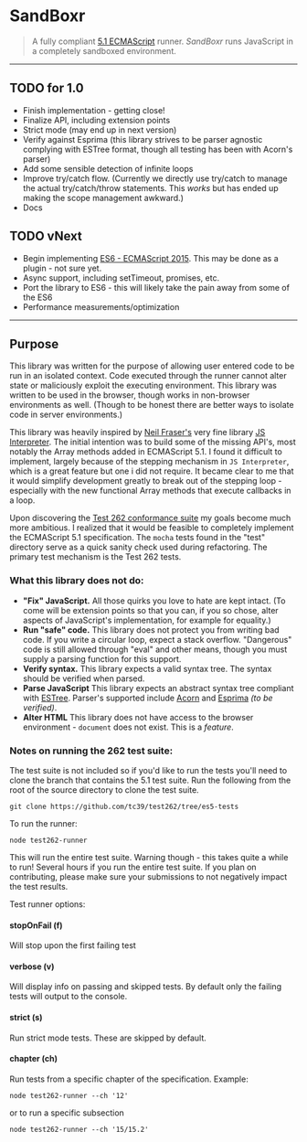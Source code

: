 # SandBoxr
> A fully compliant [5.1 ECMAScript](http://www.ecma-international.org/ecma-262/5.1/index.html) runner. _SandBoxr_ runs JavaScript in a completely sandboxed environment.

-----

## TODO for 1.0
- Finish implementation - getting close!
- Finalize API, including extension points
- Strict mode (may end up in next version)
- Verify against Esprima (this library strives to be parser agnostic complying with ESTree format, though all testing has been with Acorn's parser)
- Add some sensible detection of infinite loops
- Improve try/catch flow. (Currently we directly use try/catch to manage the actual try/catch/throw statements. This *works* but has ended up making the scope management awkward.)
- Docs

## TODO vNext
- Begin implementing [ES6 - ECMAScript 2015](http://www.ecma-international.org/ecma-262/6.0/index.html). This may be done as a plugin - not sure yet.
- Async support, including setTimeout, promises, etc.
- Port the library to ES6 - this will likely take the pain away from some of the ES6 
- Performance measurements/optimization

-----

## Purpose

This library was written for the purpose of allowing user entered code to be run in an isolated context. Code executed through the runner cannot alter state or maliciously exploit the executing environment. This library was written to be used in the browser, though works in non-browser environments as well. (Though to be honest there are better ways to isolate code in server environments.)

This library was heavily inspired by [Neil Fraser's](https://github.com/NeilFraser) very fine library [JS Interpreter](https://github.com/NeilFraser/JS-Interpreter). The initial intention was to build some of the missing API's, most notably the Array methods added in ECMAScript 5.1. I found it difficult to implement, largely because of the stepping mechanism in `JS Interpreter`, which is a great feature but one i did not require. It became clear to me that it would simplify development 
greatly to break out of the stepping loop - especially with the new functional Array methods that execute callbacks in a loop. 

Upon discovering the [Test 262 conformance suite](https://github.com/tc39/test262/tree/es5-tests) my goals become much more ambitious. I realized that it would be feasible to completely implement the ECMAScript 5.1 specification. The `mocha` tests found in the "test" directory serve as a quick sanity check used during refactoring. The primary test mechanism is the Test 262 tests.

### What this library does not do:
- **"Fix" JavaScript.** All those quirks you love to hate are kept intact. (To come will be extension points so that you can, if you so chose, alter aspects of JavaScript's implementation, for example for equality.)
- **Run "safe" code.** This library does not protect you from writing bad code. If you write a circular loop, expect a stack overflow. "Dangerous" code is still allowed through "eval" and other means, though you must supply a parsing function for this support.
- **Verify syntax.** This library expects a valid syntax tree. The syntax should be verified when parsed.
- **Parse JavaScript** This library expects an abstract syntax tree compliant with [ESTree](https://github.com/estree/estree). Parser's supported include [Acorn](https://github.com/marijnh/acorn) and [Esprima](https://github.com/jquery/esprima) *(to be verified)*.
- **Alter HTML** This library does not have access to the browser environment - `document` does not exist. This is a *feature*.

### Notes on running the 262 test suite:
The test suite is not included so if you'd like to run the tests you'll need to clone the branch that contains the 5.1 test suite. Run the following from the root of the source directory to clone the test suite.

```shell
git clone https://github.com/tc39/test262/tree/es5-tests
```

To run the runner:

```shell
node test262-runner
```

This will run the entire test suite. Warning though - this takes quite a while to run! Several hours if you run the entire test suite. If you plan on contributing, please make sure your submissions to not negatively impact the test results.

Test runner options:

#### stopOnFail (f)
Will stop upon the first failing test

#### verbose (v)
Will display info on passing and skipped tests. By default only the failing tests will output to the console.

#### strict (s)
Run strict mode tests. These are skipped by default.

#### chapter (ch)
Run tests from a specific chapter of the specification. Example:

```shell
node test262-runner --ch '12'
```

or to run a specific subsection

```shell
node test262-runner --ch '15/15.2'
```
